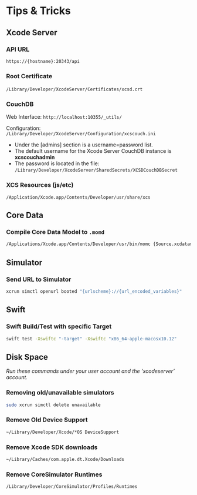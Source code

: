 #  Tips & Tricks

## Xcode Server

### API URL

`https://{hostname}:20343/api`

### Root Certificate

`/Library/Developer/XcodeServer/Certificates/xcsd.crt`
 
### CouchDB

Web Interface: `http://localhost:10355/_utils/`

Configuration: `/Library/Developer/XcodeServer/Configuration/xcscouch.ini`

* Under the [admins] section is a username=password list.
* The default username for the Xcode Server CouchDB instance is **xcscouchadmin**
* The password is located in the file: `/Library/Developer/XcodeServer/SharedSecrets/XCSDCouchDBSecret`

### XCS Resources (js/etc)

`/Application/Xcode.app/Contents/Developer/usr/share/xcs`

## Core Data

### Compile Core Data Model to `.momd`

```bash
/Applications/Xcode.app/Contents/Developer/usr/bin/momc {Source.xcdatamodeld} {Destination.momd}
```

## Simulator

### Send URL to Simulator

```bash
xcrun simctl openurl booted "{urlscheme}://{url_encoded_variables}"
```

## Swift

### Swift Build/Test with specific Target

```bash
swift test -Xswiftc "-target" -Xswiftc "x86_64-apple-macosx10.12"
```

## Disk Space

_Run these commands under your user account and the ‘xcodeserver’ account._

### Removing old/unavailable simulators

```bash
sudo xcrun simctl delete unavailable
```

### Remove Old Device Support

```bash
~/Library/Developer/Xcode/*OS DeviceSupport
```

### Remove Xcode SDK downloads

```bash
~/Library/Caches/com.apple.dt.Xcode/Downloads
```

### Remove CoreSimulator Runtimes

```bash
/Library/Developer/CoreSimulator/Profiles/Runtimes
```
